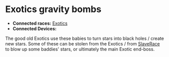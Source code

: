 # Exotics gravity bombs #

  * **Connected races:** [Exotics](Exotics.md)
  * **Connected Devices:**

The good old Exotics use these babies to turn stars into black holes / create new stars. Some of these can be stolen from the Exotics / from [SlaveRace](SlaveRace.md) to blow up some baddies' stars, or ultimately the main Exotic end-boss.